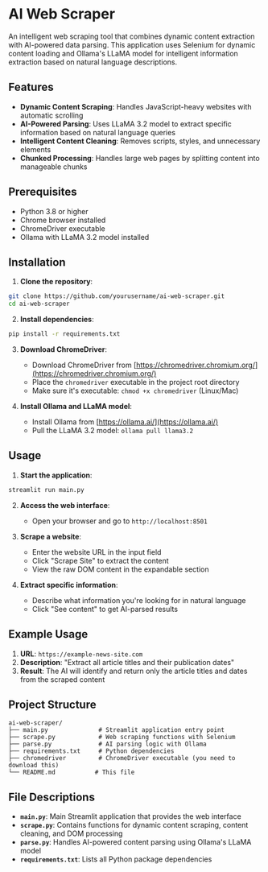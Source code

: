 # AI Web Scraper

An intelligent web scraping tool that combines dynamic content extraction with AI-powered data parsing. This application uses Selenium for dynamic content loading and Ollama's LLaMA model for intelligent information extraction based on natural language descriptions.

## Features

- **Dynamic Content Scraping**: Handles JavaScript-heavy websites with automatic scrolling
- **AI-Powered Parsing**: Uses LLaMA 3.2 model to extract specific information based on natural language queries
- **Intelligent Content Cleaning**: Removes scripts, styles, and unnecessary elements
- **Chunked Processing**: Handles large web pages by splitting content into manageable chunks

## Prerequisites

- Python 3.8 or higher
- Chrome browser installed
- ChromeDriver executable
- Ollama with LLaMA 3.2 model installed

## Installation

1. **Clone the repository**:
```bash
git clone https://github.com/yourusername/ai-web-scraper.git
cd ai-web-scraper
```

2. **Install dependencies**:
```bash
pip install -r requirements.txt
```

3. **Download ChromeDriver**:
   - Download ChromeDriver from [https://chromedriver.chromium.org/](https://chromedriver.chromium.org/)
   - Place the `chromedriver` executable in the project root directory
   - Make sure it's executable: `chmod +x chromedriver` (Linux/Mac)

4. **Install Ollama and LLaMA model**:
   - Install Ollama from [https://ollama.ai/](https://ollama.ai/)
   - Pull the LLaMA 3.2 model: `ollama pull llama3.2`

## Usage

1. **Start the application**:
```bash
streamlit run main.py
```

2. **Access the web interface**:
   - Open your browser and go to `http://localhost:8501`

3. **Scrape a website**:
   - Enter the website URL in the input field
   - Click "Scrape Site" to extract the content
   - View the raw DOM content in the expandable section

4. **Extract specific information**:
   - Describe what information you're looking for in natural language
   - Click "See content" to get AI-parsed results

## Example Usage

1. **URL**: `https://example-news-site.com`
2. **Description**: "Extract all article titles and their publication dates"
3. **Result**: The AI will identify and return only the article titles and dates from the scraped content

## Project Structure

```
ai-web-scraper/
├── main.py              # Streamlit application entry point
├── scrape.py            # Web scraping functions with Selenium
├── parse.py             # AI parsing logic with Ollama
├── requirements.txt     # Python dependencies
├── chromedriver         # ChromeDriver executable (you need to download this)
└── README.md           # This file
```

## File Descriptions

- **`main.py`**: Main Streamlit application that provides the web interface
- **`scrape.py`**: Contains functions for dynamic content scraping, content cleaning, and DOM processing
- **`parse.py`**: Handles AI-powered content parsing using Ollama's LLaMA model
- **`requirements.txt`**: Lists all Python package dependencies

